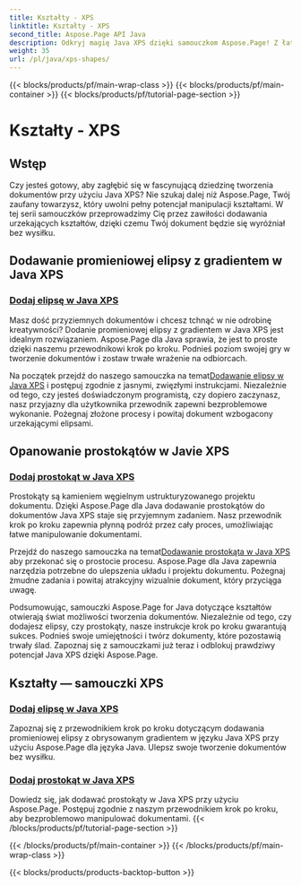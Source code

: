 ```yaml
---
title: Kształty - XPS
linktitle: Kształty - XPS
second_title: Aspose.Page API Java
description: Odkryj magię Java XPS dzięki samouczkom Aspose.Page! Z łatwością dodawaj urzekające elipsy i prostokąty. Ulepsz proces tworzenia dokumentów dzięki naszym przewodnikom krok po kroku.
weight: 35
url: /pl/java/xps-shapes/
---
```


{{< blocks/products/pf/main-wrap-class >}}
{{< blocks/products/pf/main-container >}}
{{< blocks/products/pf/tutorial-page-section >}}

# Kształty - XPS

## Wstęp

Czy jesteś gotowy, aby zagłębić się w fascynującą dziedzinę tworzenia dokumentów przy użyciu Java XPS? Nie szukaj dalej niż Aspose.Page, Twój zaufany towarzysz, który uwolni pełny potencjał manipulacji kształtami. W tej serii samouczków przeprowadzimy Cię przez zawiłości dodawania urzekających kształtów, dzięki czemu Twój dokument będzie się wyróżniał bez wysiłku.

## Dodawanie promieniowej elipsy z gradientem w Java XPS

### [Dodaj elipsę w Java XPS](./add-ellipse/)

Masz dość przyziemnych dokumentów i chcesz tchnąć w nie odrobinę kreatywności? Dodanie promieniowej elipsy z gradientem w Java XPS jest idealnym rozwiązaniem. Aspose.Page dla Java sprawia, że jest to proste dzięki naszemu przewodnikowi krok po kroku. Podnieś poziom swojej gry w tworzenie dokumentów i zostaw trwałe wrażenie na odbiorcach.

 Na początek przejdź do naszego samouczka na temat[Dodawanie elipsy w Java XPS](./add-ellipse/) i postępuj zgodnie z jasnymi, zwięzłymi instrukcjami. Niezależnie od tego, czy jesteś doświadczonym programistą, czy dopiero zaczynasz, nasz przyjazny dla użytkownika przewodnik zapewni bezproblemowe wykonanie. Pożegnaj złożone procesy i powitaj dokument wzbogacony urzekającymi elipsami.

## Opanowanie prostokątów w Javie XPS

### [Dodaj prostokąt w Java XPS](./add-rectangle/)

Prostokąty są kamieniem węgielnym ustrukturyzowanego projektu dokumentu. Dzięki Aspose.Page dla Java dodawanie prostokątów do dokumentów Java XPS staje się przyjemnym zadaniem. Nasz przewodnik krok po kroku zapewnia płynną podróż przez cały proces, umożliwiając łatwe manipulowanie dokumentami.

Przejdź do naszego samouczka na temat[Dodawanie prostokąta w Java XPS](./add-rectangle/) aby przekonać się o prostocie procesu. Aspose.Page dla Java zapewnia narzędzia potrzebne do ulepszenia układu i projektu dokumentu. Pożegnaj żmudne zadania i powitaj atrakcyjny wizualnie dokument, który przyciąga uwagę.

Podsumowując, samouczki Aspose.Page for Java dotyczące kształtów otwierają świat możliwości tworzenia dokumentów. Niezależnie od tego, czy dodajesz elipsy, czy prostokąty, nasze instrukcje krok po kroku gwarantują sukces. Podnieś swoje umiejętności i twórz dokumenty, które pozostawią trwały ślad. Zapoznaj się z samouczkami już teraz i odblokuj prawdziwy potencjał Java XPS dzięki Aspose.Page.
## Kształty — samouczki XPS
### [Dodaj elipsę w Java XPS](./add-ellipse/)
Zapoznaj się z przewodnikiem krok po kroku dotyczącym dodawania promieniowej elipsy z obrysowanym gradientem w języku Java XPS przy użyciu Aspose.Page dla języka Java. Ulepsz swoje tworzenie dokumentów bez wysiłku.
### [Dodaj prostokąt w Java XPS](./add-rectangle/)
Dowiedz się, jak dodawać prostokąty w Java XPS przy użyciu Aspose.Page. Postępuj zgodnie z naszym przewodnikiem krok po kroku, aby bezproblemowo manipulować dokumentami.
{{< /blocks/products/pf/tutorial-page-section >}}

{{< /blocks/products/pf/main-container >}}
{{< /blocks/products/pf/main-wrap-class >}}

{{< blocks/products/products-backtop-button >}}
